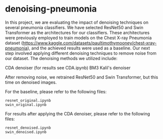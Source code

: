 # denoising-pneumonia
In this project, we are evaluating the impact of denoising techniques on several pneumonia classifiers. We have selected ResNet50 and Swin Transformer as the architectures for our classifiers. These architectures were previously employed to train models on the Chest X-ray Pneumonia dataset (https://www.kaggle.com/datasets/paultimothymooney/chest-xray-pneumonia), and the achieved results were used as a baseline.
Our next step involved applying different denoising techniques to remove noise from our dataset. The denoising methods we utilized include:

   CDA denoiser (for results see CDA.ipynb)
   BM3
   Kalil's denoiser

After removing noise, we retrained ResNet50 and Swin Transformer, but this time on denoised images.

For the baseline, please refer to the following files:

    resnet_original.ipynb
    swin_original.ipynb

For results after applying the CDA denoiser, please refer to the following files:

    resnet_denoised.ipynb
    swin_denoised.ipynb
